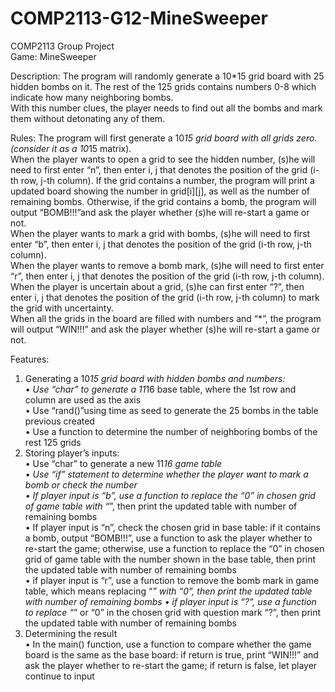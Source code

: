 # COMP2113-G12-MineSweeper

COMP2113 Group Project  
Game: MineSweeper  

Description: The program will randomly generate a 10*15 grid board with 25 hidden bombs on it. The rest of the 125 grids contains numbers 0-8 which indicate how many neighboring bombs.  
With this number clues, the player needs to find out all the bombs and mark them without detonating any of them.  

Rules: 
The program will first generate a 10*15 grid board with all grids zero. (consider it as a 10*15 matrix).  
When the player wants to open a grid to see the hidden number, (s)he will need to first enter “n”, then enter i, j that denotes the position of the grid (i-th row, j-th column). If the grid contains a number, the program will print a updated board showing the number in grid[i][j], as well as the number of remaining bombs. Otherwise, if the grid contains a bomb, the program will output “BOMB!!!”and ask the player whether (s)he will re-start a game or not.  
When the player wants to mark a grid with bombs, (s)he will need to first enter “b”, then enter i, j that denotes the position of the grid (i-th row, j-th column).  
When the player wants to remove a bomb mark, (s)he will need to first enter “r”, then enter i, j that denotes the position of the grid (i-th row, j-th column).  
When the player is uncertain about a grid, (s)he can first enter “?”, then enter i, j that denotes the position of the grid (i-th row, j-th column) to mark the grid with uncertainty.  
When all the grids in the board are filled with numbers and “*”, the program will output “WIN!!!” and ask the player whether (s)he will re-start a game or not.  

Features:  
1. Generating a 10*15 grid board with hidden bombs and numbers:  
•	Use “char” to generate a 11*16 base table, where the 1st row and column are used as the axis  
•	Use “rand()”using time as seed to generate the 25 bombs in the table previous created  
•	Use a function to determine the number of neighboring bombs of the rest 125 grids  
2. Storing player’s inputs:  
•	Use “char” to generate a new 11*16 game table    
•	Use “if” statement to determine whether the player want to mark a bomb or check the number  
•	If player input is “b”, use a function to replace the “0” in chosen grid of game table with “*”, then print the updated table with number of remaining bombs  
•	If player input is “n”, check the chosen grid in base table: if it contains a bomb, output “BOMB!!!”, use a function to ask the player whether to re-start the game; otherwise, use a function to replace the “0” in chosen grid of game table with the number shown in the base table, then print the updated table with number of remaining bombs  
•	if player input is “r”, use a function to remove the bomb mark in game table, which means replacing “*” with “0”, then print the updated table with number of remaining bombs
•	if player input is “?”, use a function to replace “*” or “0” in the chosen grid with question mark “?”, then print the updated table with number of remaining bombs  
3. Determining the result  
•	In the main() function, use a function to compare whether the game board is the same as the base board: if return is true, print “WIN!!!” and ask the player whether to re-start the game; if return is false, let player continue to input  

